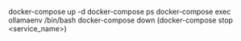 docker-compose up -d
docker-compose ps
docker-compose exec ollamaenv /bin/bash
docker-compose down (docker-compose stop <service_name>)